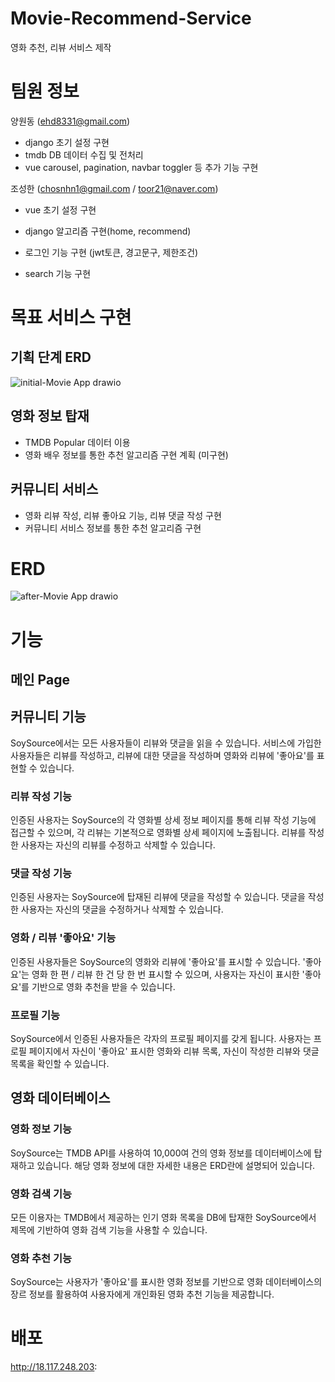 # Movie-Recommend-Service
영화 추천, 리뷰 서비스 제작

# 팀원 정보

양원동 (ehd8331@gmail.com)

- django 초기 설정 구현
- tmdb DB 데이터 수집 및 전처리
- vue carousel, pagination, navbar toggler 등 추가 기능 구현

조성한 (chosnhn1@gmail.com / toor21@naver.com)

- vue 초기 설정 구현

- django 알고리즘 구현(home, recommend)
- 로그인 기능 구현 (jwt토큰, 경고문구, 제한조건)
- search 기능 구현



# 목표 서비스 구현

## 기획 단계 ERD

![initial-Movie App drawio](https://user-images.githubusercontent.com/55439547/143378494-7257384e-cb9d-4226-b587-d197d1c2551f.png)

## 영화 정보 탑재

- TMDB Popular 데이터 이용
- 영화 배우 정보를 통한 추천 알고리즘 구현 계획 (미구현)

## 커뮤니티 서비스

- 영화 리뷰 작성, 리뷰 좋아요 기능, 리뷰 댓글 작성 구현
- 커뮤니티 서비스 정보를 통한 추천 알고리즘 구현

# ERD

![after-Movie App drawio](https://user-images.githubusercontent.com/55439547/143378525-57376966-110b-4bdd-9166-81e1271d0549.png)



# 기능

## 메인 Page



## 커뮤니티 기능

SoySource에서는 모든 사용자들이 리뷰와 댓글을 읽을 수 있습니다. 서비스에 가입한 사용자들은 리뷰를 작성하고, 리뷰에 대한 댓글을 작성하며 영화와 리뷰에 '좋아요'를 표현할 수 있습니다. 

### 리뷰 작성 기능

인증된 사용자는 SoySource의 각 영화별 상세 정보 페이지를 통해 리뷰 작성 기능에 접근할 수 있으며, 각 리뷰는 기본적으로 영화별 상세 페이지에 노출됩니다. 리뷰를 작성한 사용자는 자신의 리뷰를 수정하고 삭제할 수 있습니다.

### 댓글 작성 기능

인증된 사용자는 SoySource에 탑재된 리뷰에 댓글을 작성할 수 있습니다. 댓글을 작성한 사용자는 자신의 댓글을 수정하거나 삭제할 수 있습니다.

### 영화 / 리뷰 '좋아요' 기능

인증된 사용자들은 SoySource의 영화와 리뷰에 '좋아요'를 표시할 수 있습니다. '좋아요'는 영화 한 편 / 리뷰 한 건 당 한 번 표시할 수 있으며, 사용자는 자신이 표시한 '좋아요'를 기반으로 영화 추천을 받을 수 있습니다.

### 프로필 기능

SoySource에서 인증된 사용자들은 각자의 프로필 페이지를 갖게 됩니다. 사용자는 프로필 페이지에서 자신이 '좋아요' 표시한 영화와 리뷰 목록, 자신이 작성한 리뷰와 댓글 목록을 확인할 수 있습니다.

## 영화 데이터베이스

### 영화 정보 기능

SoySource는 TMDB API를 사용하여 10,000여 건의 영화 정보를 데이터베이스에 탑재하고 있습니다. 해당 영화 정보에 대한 자세한 내용은 ERD란에 설명되어 있습니다.

### 영화 검색 기능

모든 이용자는 TMDB에서 제공하는 인기 영화 목록을 DB에 탑재한 SoySource에서 제목에 기반하여 영화 검색 기능을 사용할 수 있습니다.

### 영화 추천 기능

SoySource는 사용자가 '좋아요'를 표시한 영화 정보를 기반으로 영화 데이터베이스의 장르 정보를 활용하여 사용자에게 개인화된 영화 추천 기능을 제공합니다.



# 배포

http://18.117.248.203:

